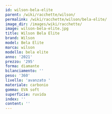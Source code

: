 ```yaml
---
id: wilson-bela-elite
parent: /wiki/racchette/wilson/
permalink: /wiki/racchette/wilson/bela-elite/
image_dir: /images/wiki/racchette/
image: wilson-bela-elite.jpg
title: Wilson Bela Elite
brand: Wilson
model: Bela Elite
marca: wilson
modello: bela elite
anno: '2021'
prezzo: '295'
forma: diamante
bilanciamento: ''
peso: '360'
livello: 'avanzato '
materiale: carbonio
gomma: EVA soft
superficie: ruvida
index: ''
content: ''
---
```

